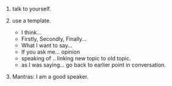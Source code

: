 1. talk to yourself.
2. use a template. 
    - I think...
    - Firstly, Secondly, Finally...
    - What I want to say...
    - If you ask me...  opinion
    - speaking of .. linking new topic to old topic.
    - as I was saying...  go back to earlier point in conversation.


3. Mantras: I am a good speaker.
